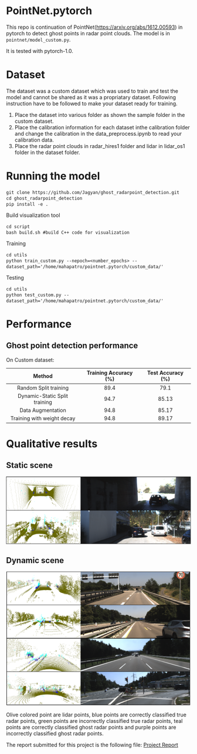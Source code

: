 # PointNet.pytorch
This repo is continuation of PointNet(https://arxiv.org/abs/1612.00593) in pytorch to detect ghost points in radar point clouds. The model is in `pointnet/model_custom.py`.

It is tested with pytorch-1.0.

# Dataset

The dataset was a custom dataset which was used to train and test the model and cannot be shared as it was a propriatary dataset. Following instruction have to be followed to make your dataset ready for training.

1. Place the dataset into various folder as shown the sample folder in the custom dataset.
2. Place the calibration information for each dataset  inthe calibration folder and change the calibration in the data_preprocess.ipynb to read your calibration data.
3. Place the radar point clouds in radar_hires1 folder and lidar in lidar_os1 folder in the dataset folder.

# Running the model

```
git clone https://github.com/Jagyan/ghost_radarpoint_detection.git
cd ghost_radarpoint_detection
pip install -e .
```

Build visualization tool
```
cd script
bash build.sh #build C++ code for visualization
```

Training 
```
cd utils
python train_custom.py --nepoch=<number_epochs> --dataset_path='/home/mahapatro/pointnet.pytorch/custom_data/'
```

Testing
```
cd utils
python test_custom.py --dataset_path='/home/mahapatro/pointnet.pytorch/custom_data/'
```

# Performance

## Ghost point detection performance

On Custom dataset:

| Method | Training Accuracy (%) | Test Accuracy (%) | 
| :---: | :---: | :---: |
| Random Split training | 89.4 | 79.1 |
| Dynamic-Static Split training | 94.7 | 85.13 |
| Data Augmentation | 94.8 | 85.17 |
| Training with weight decay | 94.8 | 89.17 |


# Qualitative results

## Static scene

![](READMEimages/Static.PNG)

## Dynamic scene

![](READMEimages/Dynamic.PNG)

Olive colored point are lidar points, blue points are correctly classified true radar points, green points are incorrectly  classified true radar points, teal points are correctly classified ghost radar points and purple points are incorrectly classified ghost radar points.

The report submitted for this project is the following file: [Project Report](Project_Report.pdf)
